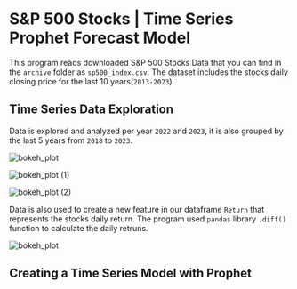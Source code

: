 # S&P 500 Stocks | Time Series Prophet Forecast Model

This program reads downloaded S&P 500 Stocks Data that you can find in the `archive` folder as `sp500_index.csv`. 
The dataset includes the stocks daily closing price for the last 10 years(`2013-2023`).

## Time Series Data Exploration 
Data is explored and analyzed per year `2022` and `2023`, it is also grouped by the last 5 years from `2018` to `2023`.

![bokeh_plot](https://github.com/Gespinoza10/time-series-data-sp500/assets/81205562/6827521a-a745-4be4-b558-06d37ba4de31)

![bokeh_plot (1)](https://github.com/Gespinoza10/time-series-data-sp500/assets/81205562/747a210f-dd49-45e1-850f-ba906ad79095)

![bokeh_plot (2)](https://github.com/Gespinoza10/time-series-data-sp500/assets/81205562/8e92aa74-a482-4ca5-b62f-f0569efd7bbd)

Data is also used to create a new feature in our dataframe `Return` that represents the stocks daily return. The program used `pandas` library `.diff()` function to calculate the daily retruns. 

![bokeh_plot](https://github.com/Gespinoza10/time-series-data-sp500/assets/81205562/3eecd2b8-4f0a-4ea4-b74e-949bb04208f0)

## Creating a Time Series Model with Prophet
